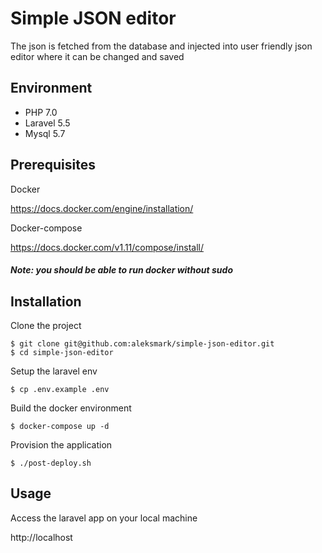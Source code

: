 # Simple JSON editor #

The json is fetched from the database and injected into user friendly json editor where it can be changed and saved

## Environment

- PHP 7.0
- Laravel 5.5
- Mysql 5.7

## Prerequisites

Docker

https://docs.docker.com/engine/installation/

Docker-compose

https://docs.docker.com/v1.11/compose/install/

##### Note: you should be able to run docker without sudo

## Installation

Clone the project
```
$ git clone git@github.com:aleksmark/simple-json-editor.git
$ cd simple-json-editor
```

Setup the laravel env
```
$ cp .env.example .env
```

Build the docker environment
```
$ docker-compose up -d
```

Provision the application
```
$ ./post-deploy.sh
```

## Usage

Access the laravel app on your local machine

http://localhost

